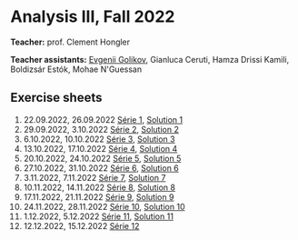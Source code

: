 # Analysis III, Fall 2022

**Teacher:** prof. Clement Hongler

**Teacher assistants:** <u>Evgenii Golikov</u>, Gianluca Ceruti, Hamza Drissi Kamili, Boldizsár Estók, Mohae N'Guessan

## Exercise sheets

1. 22.09.2022, 26.09.2022 [Série 1](/ex1.pdf), [Solution 1](/solution1.pdf)
2. 29.09.2022, 3.10.2022 [Série 2](/ex2.pdf), [Solution 2](/solution2.pdf)
3. 6.10.2022, 10.10.2022 [Série 3](/ex3.pdf), [Solution 3](/solution3.pdf)
4. 13.10.2022, 17.10.2022 [Série 4](/ex4.pdf), [Solution 4](/solution4.pdf)
5. 20.10.2022, 24.10.2022 [Série 5](/ex5.pdf), [Solution 5](/solution5.pdf)
6. 27.10.2022, 31.10.2022 [Série 6](/ex6.pdf), [Solution 6](/solution6.pdf)
7. 3.11.2022, 7.11.2022 [Série 7](/ex7.pdf), [Solution 7](/solution7.pdf)
8. 10.11.2022, 14.11.2022 [Série 8](/ex8.pdf), [Solution 8](/solution8.pdf)
9. 17.11.2022, 21.11.2022 [Série 9](/ex9.pdf), [Solution 9](/solution9.pdf)
10. 24.11.2022, 28.11.2022 [Série 10](/ex10.pdf), [Solution 10](/solution10.pdf)
11. 1.12.2022, 5.12.2022 [Série 11](/ex11.pdf), [Solution 11](/solution11.pdf)
12. 12.12.2022, 15.12.2022 [Série 12](/ex12.pdf)
